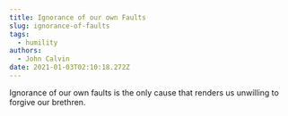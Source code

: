 ```yaml
---
title: Ignorance of our own Faults
slug: ignorance-of-faults
tags:
  - humility
authors:
  - John Calvin
date: 2021-01-03T02:10:18.272Z
---
```

Ignorance of our own faults is the only cause that renders us unwilling to forgive our brethren.